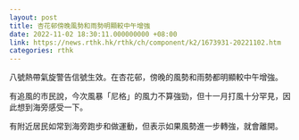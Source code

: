 ```yaml
---
layout: post
title: 杏花邨傍晚風勢和雨勢明顯較中午增強
date: 2022-11-02 18:30:11.000000000 +08:00
link: https://news.rthk.hk/rthk/ch/component/k2/1673931-20221102.htm
categories: rthk
---
```


八號熱帶氣旋警告信號生效。在杏花邨，傍晚的風勢和雨勢都明顯較中午增強。

有追風的市民說，今次風暴「尼格」的風力不算強勁，但十一月打風十分罕見，因此想到海旁感受一下。

有附近居民如常到海旁跑步和做運動，但表示如果風勢進一步轉強，就會離開。
